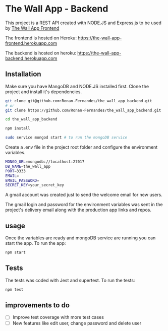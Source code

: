 # The Wall App - Backend
This project is a REST API created with NODE.JS and Express.js to be used by [The Wall App Frontend](https://github.com/Ronan-Fernandes/the_wall_app_frontend)

The frontend is hosted on Heroku: https://the-wall-app-frontend.herokuapp.com

The backend is hosted on heroku: https://the-wall-app-backend.herokuapp.com

## Installation
Make sure you have MangoDB and NODE.JS installed first.
Clone the project and install it's dependencies.

```bash
git clone git@github.com:Ronan-Fernandes/the_wall_app_backend.git  
# or
git clone https://github.com/Ronan-Fernandes/the_wall_app_backend.git

cd the_wall_app_backend

npm install

sudo service mongod start # to run the mongoDB service
```

Create a .env file in the project root folder and configure the environment variables.
```bash
MONGO_URL=mongodb://localhost:27017
DB_NAME=the_wall_app
PORT=3333
EMAIL=
EMAIL_PASSWORD=
SECRET_KEY=your_secret_key
```

A gmail account was created just to send the welcome email for new users.

The gmail login and password for the environment variables was sent in the project's delivery email along with the production app links and repos.

## usage
Once the variables are ready and mongoDB service are running you can start the app.
To run the app:
```bash
npm start
```

## Tests
The tests was coded with Jest and supertest.
To run the tests:
```bash
npm test
```

## improvements to do
- [ ] Improve test coverage with more test cases
- [ ] New features like edit user, change password and delete user
